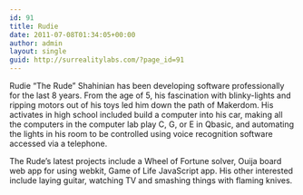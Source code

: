```yaml
---
id: 91
title: Rudie
date: 2011-07-08T01:34:05+00:00
author: admin
layout: single
guid: http://surrealitylabs.com/?page_id=91
---
```

Rudie “The Rude” Shahinian has been developing software professionally for the last 8 years. From the age of 5, his fascination with blinky-lights and ripping motors out of his toys led him down the path of Makerdom.  His activates in high school included build a computer into his car, making all the computers in the computer lab play C, G, or E in Qbasic, and automating the lights in his room to be controlled using voice recognition software accessed via a telephone.

 

The Rude’s latest projects include a Wheel of Fortune solver, Ouija board web app for using webkit, Game of Life JavaScript app. His other interested include laying guitar, watching TV and smashing things with flaming knives.